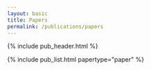 ```yaml
---
layout: basic
title: Papers
permalink: /publications/papers
---
```


{% include pub_header.html %}

{% include pub_list.html papertype="paper" %}